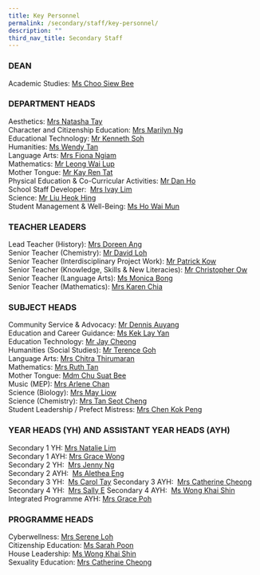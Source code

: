 ```yaml
---
title: Key Personnel
permalink: /secondary/staff/key-personnel/
description: ""
third_nav_title: Secondary Staff
---
```

### DEAN

Academic Studies: [Ms Choo Siew Bee](mailto:choo_siew_bee@schools.gov.sg)

### DEPARTMENT HEADS

Aesthetics: [Mrs Natasha Tay](mailto:sophia_natasha_wei_junhao@schools.gov.sg)  
Character and Citizenship Education: [Mrs Marilyn Ng](mailto:lau_li-lin_marilyn@schools.gov.sg)  
Educational Technology: [Mr Kenneth Soh](mailto:soh_chen_wai_kenneth@schools.gov.sg)  
Humanities: [Ms Wendy Tan](mailto:wendy_li-_jin_tan@schools.gov.sg)  
Language Arts: [Mrs Fiona Ngiam](mailto:fiona_ngiam@schools.gov.sg)  
Mathematics: [Mr Leong Wai Lup](mailto:leong_wai_lup@schools.gov.sg)  
Mother Tongue: [Mr Kay Ren Tat](mailto:kay_ren_tat@schools.gov.sg)  
Physical Education & Co-Curricular Activities: [Mr Dan Ho](mailto:dan_ho@schools.gov.sg)  
School Staff Developer:  [Mrs Ivay Lim](mailto:tan_sin_yee_ivay@schools.gov.sg)  
Science: [Mr Liu Heok Hing](mailto:liu_heok_hing@schools.gov.sg)  
Student Management & Well-Being: [Ms Ho Wai Mun](mailto:ho_wai_mun@schools.gov.sg)

### TEACHER LEADERS

Lead Teacher (History): [Mrs Doreen Ang](mailto:lim_li_huang_doreen@schools.gov.sg)  
Senior Teacher (Chemistry): [Mr David Loh](mailto:loh_jee_yong_david@schools.gov.sg)  
Senior Teacher (Interdisciplinary Project Work): [Mr Patrick Kow](mailto:kow_eng_swee_patrick@schools.gov.sg)  
Senior Teacher (Knowledge, Skills & New Literacies): [Mr Christopher Ow](mailto:ow_chee_keong_christopher@schools.gov.sg)  
Senior Teacher (Language Arts): [Ms Monica Bong](mailto:monica_bong@schools.gov.sg)  
Senior Teacher (Mathematics): [Mrs Karen Chia](mailto:low_geok_lin_karen@schools.gov.sg)

### SUBJECT HEADS

Community Service & Advocacy: [Mr Dennis Auyang](mailto:auyang_seh_hon_dennis@schools.gov.sg)  
Education and Career Guidance: [Ms Kek Lay Yan](mailto:kek_lay_yan@schools.gov.sg)  
Education Technology: [Mr Jay Cheong](mailto:jay_cheong_han_wen@schools.gov.sg)  
Humanities (Social Studies): [Mr Terence Goh](mailto:goh_keng_lee_terence@mgs.sch.edu.sg)  
Language Arts: [Mrs Chitra Thirumaran](mailto:chitra_thirumaran@schools.gov.sg)  
Mathematics: [Mrs Ruth Tan](mailto:ruth_tan@schools.gov.sg)  
Mother Tongue: [Mdm Chu Suat Bee](mailto:chu_suat_bee@schools.gov.sg)  
Music (MEP): [Mrs Arlene Chan](mailto:low_siew_kheng_arlene@schools.gov.sg)  
Science (Biology): [Mrs May Liow](mailto:phua_poh_eng@schools.gov.sg)  
Science (Chemistry): [Mrs Tan Seot Cheng](mailto:lim_seot_cheng@schools.gov.sg)  
Student Leadership / Prefect Mistress: [Mrs Chen Kok Peng](mailto:chen_kok_peng@schools.gov.sg)

### YEAR HEADS (YH) AND ASSISTANT YEAR HEADS (AYH)

Secondary 1 YH: [Mrs Natalie Lim](mailto:natalie_chew@schools.gov.sg)  
Secondary 1 AYH: [Mrs Grace Wong](mailto:grace_yeo_hui_ling@schools.gov.sg)  
Secondary 2 YH:  [Mrs Jenny Ng](mailto:chng_sze_kuen@schools.gov.sg)  
Secondary 2 AYH:  [Ms Alethea Eng](mailto:xiu_ying_alethea_eng@schools.gov.sg)  
Secondary 3 YH:  [Ms Carol Tay](mailto:carol_tay_dan_guey@schools.gov.sg)
Secondary 3 AYH:  [Mrs Catherine Cheong](mailto:catherine_cheong@schools.gov.sg)  
Secondary 4 YH:  [Mrs Sally E](mailto:pang_sally@schools.gov.sg)
Secondary 4 AYH:  [Ms Wong Khai Shin](mailto:wong_khai_shin@schools.gov.sg)   
Integrated Programme AYH: [Mrs Grace Poh](mailto:grace_poh@schools.gov.sg)

### PROGRAMME HEADS

Cyberwellness: [Mrs Serene Loh](mailto:boo_serene@schools.gov.sg)  
Citizenship Education: [Ms Sarah Poon](mailto:janine_sarah_poon@schools.gov.sg)  
House Leadership: [Ms Wong Khai Shin](mailto:wong_khai_shin@schools.gov.sg)  
Sexuality Education: [Mrs Catherine Cheong](mailto:catherine_cheong@schools.gov.sg)